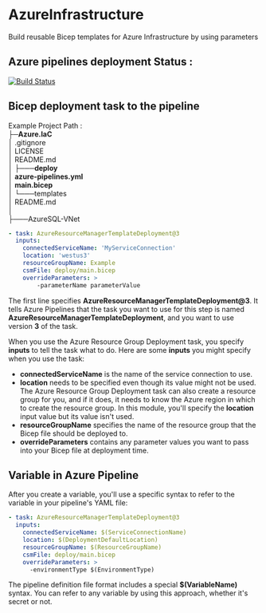 # AzureInfrastructure
Build reusable Bicep templates for Azure Infrastructure by using parameters 


## Azure pipelines deployment Status :
[![Build Status](https://dev.azure.com/sallemi-elkamel/CodeHub/_apis/build/status%2FCodeHub.Azure.IaC?branchName=main)](https://dev.azure.com/sallemi-elkamel/CodeHub/_build/latest?definitionId=19&branchName=main)


## Bicep deployment task to the pipeline
Example Project Path : <br>
├─**Azure.IaC** <br>
│   .gitignore <br>
│   LICENSE <br>
│   README.md <br>
│
├───**deploy** <br>
│       **azure-pipelines.yml** <br>
│       **main.bicep** <br>
│
└───templates <br>
    │   README.md <br>
    │ <br>
    ├───AzureSQL-VNet <br>

```yml
- task: AzureResourceManagerTemplateDeployment@3
  inputs:
    connectedServiceName: 'MyServiceConnection'
    location: 'westus3'
    resourceGroupName: Example
    csmFile: deploy/main.bicep
    overrideParameters: >
        -parameterName parameterValue
```
The first line specifies **AzureResourceManagerTemplateDeployment@3**. It tells Azure Pipelines that the task you want to use for this step is named **AzureResourceManagerTemplateDeployment**, and you want to use version **3** of the task.

When you use the Azure Resource Group Deployment task, you specify **inputs** to tell the task what to do. Here are some **inputs** you might specify when you use the task:

- **connectedServiceName** is the name of the service connection to use.
- **location** needs to be specified even though its value might not be used. The Azure Resource Group Deployment task can also create a resource group for you, and if it does, it needs to know the Azure region in which to create the resource group. In this module, you'll specify the **location** input value but its value isn't used.
- **resourceGroupName** specifies the name of the resource group that the Bicep file should be deployed to.
- **overrideParameters** contains any parameter values you want to pass into your Bicep file at deployment time.

## Variable in Azure Pipeline
After you create a variable, you'll use a specific syntax to refer to the variable in your pipeline's YAML file:

```yml
- task: AzureResourceManagerTemplateDeployment@3
  inputs:
    connectedServiceName: $(ServiceConnectionName)
    location: $(DeploymentDefaultLocation)
    resourceGroupName: $(ResourceGroupName)
    csmFile: deploy/main.bicep
    overrideParameters: >
      -environmentType $(EnvironmentType)
```

The pipeline definition file format includes a special **$(VariableName)** syntax. You can refer to any variable by using this approach, whether it's secret or not.